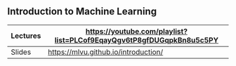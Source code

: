 ## Introduction to Machine Learning

|Lectures | https://youtube.com/playlist?list=PLCof9EqayQgv6tP8gfDUGqpkBn8u5c5PY |  
|--------| ---------|
|Slides | https://mlvu.github.io/introduction/ |

